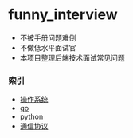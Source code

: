 funny_interview
======
- 不被手册问题难倒
- 不做低水平面试官
- 本项目整理后端技术面试常见问题


### 索引
- [操作系统](./os/README.md)
- [go](./go/README.md)
- [python](./python/README.md)
- [通信协议](./protocol/README.md)
